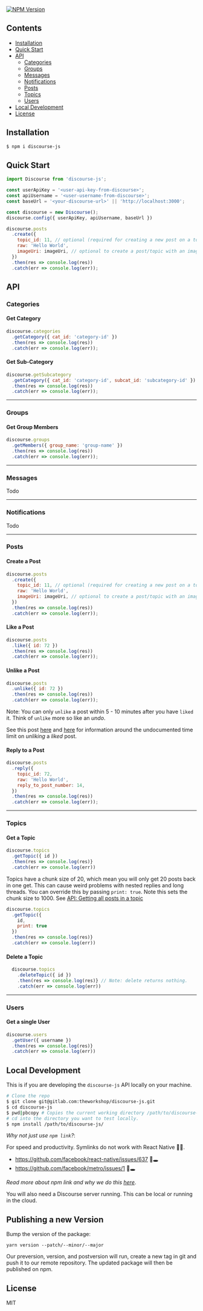 [![NPM Version](https://img.shields.io/npm/v/discourse-js.svg?style=flat-square)](https://www.npmjs.com/package/discourse-js)

## Contents

- [Installation](#installation)
- [Quick Start](#quick-start)
- [API](#api)
  - [Categories](#categories)
  - [Groups](#groups)
  - [Messages](#messages)
  - [Notifications](#notifications)
  - [Posts](#posts)
  - [Topics](#topics)
  - [Users](#users)
- [Local Development](#local-development)
- [License](#license)

## Installation

```bash
$ npm i discourse-js
```

## Quick Start

```js
import Discourse from 'discourse-js';

const userApiKey = '<user-api-key-from-discourse>';
const apiUsername = '<user-username-from-discourse>';
const baseUrl = '<your-discourse-url>' || 'http://localhost:3000';

const discourse = new Discourse();
discourse.config({ userApiKey, apiUsername, baseUrl })

discourse.posts
  .create({
    topic_id: 11, // optional (required for creating a new post on a topic.)
    raw: 'Hello World',
    imageUri: imageUri, // optional to create a post/topic with an image.
  })
  .then(res => console.log(res))
  .catch(err => console.log(err));
```

## API

### Categories

#### Get Category

```js
discourse.categories
  .getCategory({ cat_id: 'category-id' })
  .then(res => console.log(res))
  .catch(err => console.log(err));
```

#### Get Sub-Category

```js
discourse.getSubcategory
  .getCategory({ cat_id: 'category-id', subcat_id: 'subcategory-id' })
  .then(res => console.log(res))
  .catch(err => console.log(err));
```

---

### Groups

#### Get Group Members

```js
discourse.groups
  .getMembers({ group_name: 'group-name' })
  .then(res => console.log(res))
  .catch(err => console.log(err));
```

---

### Messages

Todo

---

### Notifications

Todo

---

### Posts

#### Create a Post

```js
discourse.posts
  .create({
    topic_id: 11, // optional (required for creating a new post on a topic.)
    raw: 'Hello World',
    imageUri: imageUri, // optional to create a post/topic with an image.
  })
  .then(res => console.log(res))
  .catch(err => console.log(err));
```

#### Like a Post

```js
discourse.posts
  .like({ id: 72 })
  .then(res => console.log(res))
  .catch(err => console.log(err));
```

#### Unlike a Post

```js
discourse.posts
  .unlike({ id: 72 })
  .then(res => console.log(res))
  .catch(err => console.log(err));
```

Note: You can only `unlike` a post within 5 - 10 minutes after you have `liked` it. Think of `unlike` more so like an _undo_.

See this post [here](https://meta.discourse.org/t/53722) and [here](https://meta.discourse.org/t/57141) for information around the undocumented time limit on _unliking_ a _liked_ post.

#### Reply to a Post

```js
discourse.posts
  .reply({
    topic_id: 72,
    raw: 'Hello World',
    reply_to_post_number: 14,
  })
  .then(res => console.log(res))
  .catch(err => console.log(err));
```

---

### Topics

#### Get a Topic

```js
discourse.topics
  .getTopic({ id })
  .then(res => console.log(res)}
  .catch(err => console.log(err))
```

Topics have a chunk size of 20, which mean you will only get 20 posts back in one get. This can cause weird problems with nested replies and long threads. You can override this by passing `print: true`. Note this sets the chunk size to 1000. See [API: Getting all posts in a topic](https://meta.discourse.org/t/api-getting-all-posts-in-a-topic/41018/10)

```js
discourse.topics
  .getTopic({
    id,
    print: true
  })
  .then(res => console.log(res)}
  .catch(err => console.log(err))
```

#### Delete a Topic

```js
  discourse.topics
    .deleteTopic({ id })
    .then(res => console.log(res)} // Note: delete returns nothing.
    .catch(err => console.log(err))
```

---

### Users

#### Get a single User

```js
discourse.users
  .getUser({ username })
  .then(res => console.log(res)}
  .catch(err => console.log(err))
```

## Local Development

This is if you are developing the `discourse-js` API locally on your machine.

```bash
# Clone the repo
$ git clone git@gitlab.com:theworkshop/discourse-js.git
$ cd discourse-js
$ pwd|pbcopy # Copies the current working directory /path/to/discourse-js/
# cd into the directory you want to test locally.
$ npm install /path/to/discourse-js/
```

_Why not just use `npm link`?_:

For speed and productivity. Symlinks do not work with React Native 💩📲.

- https://github.com/facebook/react-native/issues/637 🐇🕳
- https://github.com/facebook/metro/issues/1 🐇🕳

_Read more about npm link and why we do this [here](https://medium.com/@the1mills/how-to-test-your-npm-module-without-publishing-it-every-5-minutes-1c4cb4b369be)_.

You will also need a Discourse server running. This can be local or running in the cloud.

## Publishing a new Version
Bump the version of the package:

```
yarn version --patch/--minor/--major
```

Our preversion, version, and postversion will run, create a new tag in git and push it to our remote repository. The updated package will then be published on npm.

## License

MIT
